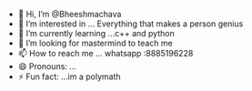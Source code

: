 - 👋 Hi, I’m @Bheeshmachava
- 👀 I’m interested in ... Everything that makes a person genius
- 🌱 I’m currently learning ...c++ and python 
- 💞️ I’m looking for mastermind to teach me 
- 📫 How to reach me ... whatsapp :8885196228
- 😄 Pronouns: ...
- ⚡ Fun fact: ...im a polymath 

<!---
Bheeshmachava/Bheeshmachava is a ✨ special ✨ repository because its `README.md` (this file) appears on your GitHub profile.
You can click the Preview link to take a look at your changes.
--->
